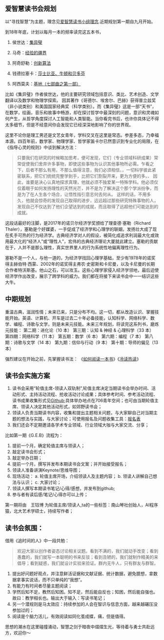 ## 爱智慧读书会规划

以“寻找智慧”为主题，理念见[爱智慧读书小组理念](https://www.douban.com/note/680099785/).近期规划第一期自九月开始。

到18年年底，计划以每月一本的频率读完这五本书，

1. 侯世达：[集异璧](https://book.douban.com/subject/1291204/)

2. 马奇：[经验的疆界](https://book.douban.com/subject/6687032/)

3. 阿奇舒勒：[创新算法](https://book.douban.com/subject/3354596/)

4. 钱德拉塞卡：[莎士比亚、牛顿和贝多芬](https://book.douban.com/subject/1037290/)

5. 阿西莫夫：[基地（七部曲之第一部）](https://book.douban.com/subject/1258490/)

比如《集异璧》作者侯世达，他的主要研究领域包括意识、类比、艺术创造、文学翻译以及数学和物理学探索。 因其著作《哥德尔、埃舍尔、巴赫》获得普立兹奖（非小说类别）和美国国家经典奖（科学类别）。而《集异璧》这是一部“天书”，在数学，绘画，音乐和故事中畅游，却在探讨哲学中最深刻的问题，意识和灵魂如何产生，从哲学角度探讨人工智能和人类智能。当你看完书后，也许你具体记不得太多细节，但是不经意间你会发现它已经深深地影响了你的世界观。

这里不论你是理工男还是文艺女青年，学科交叉在这里是常态。参差多态，乃幸福本源。四百年前，数学家、物理学家、哲学家笛卡尔已然意识到专业化的局限，在《指导心灵的规则》中谈到解决方法：
> 只要我们在研究的时候略加思考，便可发现，它们（专业领域科研成果）常常促使我们舍弃许多事物，即使这些事物为认识其他事物所必需。乍看之下，后者不那么有用，不那么值得注意，我们必须相信，，一切科学彼此紧密联系，把它们统统完整学到手，比把它们割裂开来，更为方便的多。、
> 因此，谁要是决心认真地探求真理，他就必须不独爱某一特殊学科。他必须仅仅着眼于如何发扬理性的天然光芒，并不是为了解决这个那个学派纷争，而是为了在人生各个场合，让悟性指引意志何去何从。
这样的话，不用多久，他就会惊奇的发现自己取得的进步，远远超过那些研究特殊事物的人，发现自己不仅达到了他们企望达到的成就，而且取得了远超他们可能达到的成就。

这段话最好的注脚，是2017年的诺贝尔经济学奖颁给了理查德·塞勒（Richard Thaler），塞勒是个好媒婆，一手促成了经济学和心理学的联姻，发扬壮大成了现在炙手可热的行为经济学。古典经济学对人的假设，被简化成追求利润最大化或效用最大化的“经济人”或“理性人”，宏伟的古典经济理论大厦就此建立。塞勒的贡献在于，人并不是那么理性，真实世界里人的行为系统性地偏离理性行为。

塞勒不是一个人，与他一道的，为经济学找回心理学基础，至少有1978年的诺奖得主赫伯特·西蒙、2002年的诺奖得主弗农·史密斯和卡尼曼，以及卡尼曼的长期合作者特沃斯基。他山之石，可以攻玉。这些心理学家侵入经济学领地，最后迫使经济学作出改变，展示了跨学科的威力。我们都在将接下来读书会中一一结识这些大牛。




## 中期规划
重温古典，滋润性情；未来已来，只是分布不均。这一切，都从改造认识、掌握技能开始。英语、计算机、开车是过去二十年必备技能，认知科学、网络科学、数学、编程、诗歌与文学，则是未来元技能。未来三年规划，将读完这系列书，磨炼元技能：
第二期：进化论（10 本） 
第三期：认知 & 神经 & 心理科学（33 本） 
第四期：网络科学（11 本） 
第五期：数学（6 本） 
第六期：编程（7 本） 
第八期：诗歌与文学（14 本） 
第九期：信仰与行动（9 本） 
第十期：导师的偏见（13 本） 


强烈建议在开始之前，先掌握读书法：
《[如何阅读一本书](https://book.douban.com/subject/1013208/)》《[冷读热读](https://mp.weixin.qq.com/s/IU8-bfPflcPt-1Hst8Q5Zg)》 




## 读书会实施方案
1. 读书会采用“轮值主席-领读人双轨制”,轮值主席决定当期读书会举办时间、活动形式、主持活动流程、抢收活动讨论成果；具体参考时间、参考活动流程、读书成果收集形式见[Github](https://github.com/WangYuBo/fallin-wisdom-reading-club);具体举办地点在706青年空间；也可由当期轮值主席、领读人决定其他活动形式，如郊野读书会；
2. 领读人负责当期读书内容，收集和提出主题相关问题，与大家聊自己对当期主题的想法与实践，与大家讨论；可使用报名及问题收集工具：[报名表](http://cn.mikecrm.com/6tklZbu)
3. 我们还会不定期邀请各学术专业领域、行业领域大咖与大家交流、分享；

比如第一期《G.E.B》流程为：
> 
> 
1. 提前一个月，确定轮值主席与领读人；
2. 敲定读书会形式；
3. 敲定举办日期；
4. 提前一个月，撰写并发布本期读书会文案；并开始接受报名；
5. 领读人准备讲演Keynote/思维导图；
6. 现场活动：
   a. 轮值主席开场，介绍领读人及主题内容；
   b. 领读人讲解自己想法与认识；
   c. 大家讨论；
7. 领读人撰写本期读书笔记/心得/感想，并发布到github;
8. 参与者有读后感/笔记/心得亦可以上传；

第一期将由　王钰博 为轮值主席/领读人,ta的一些标签：南山琴社创始人，AI程序猿，北大艺术学硕士，持续写作者；

## 读书会氛围：
借用《追时间的人》中一段共勉：
> 欢迎大家以创作者姿态讨论相关议题。看到不满的，我们就动手改变；看到愚蠢的，我们就写一本聪明的书来反驳；看到丑陋的，我们就制作精美的来倡导；看到疑惑，我们就设计实验来验证。群内无牛人，只有群友与群智。


1. 提出好问题好观点，并注意鲜活证据和文献证据、统计数据，避免臆想，拿数据拿事实说话，而不只单纯的“我想”。
2. 有能力有时间者尽量主题阅读；
3. 学然后知不足，教然后知困。知不足，然后能自反也；知困，然后能自强也。故曰：教学相长也。输出大于输入：写读书笔记；
4. 另一个潜规则是马太效应：持续参加的人会在智识与信息方面，越来越碾压没参加过的；
5. 阅读是个脑力活儿，有效阅读如同化茧成蝶，痛，但是值得。


思想的潮水在这里碰撞涌动，智慧之剑于暗夜中熠熠生光，等待着与勇士共赴远方，欢迎你～



